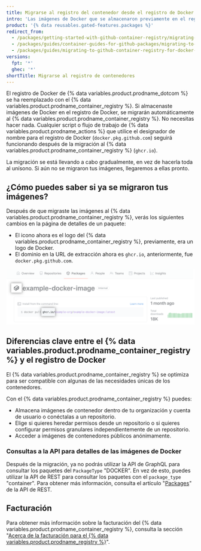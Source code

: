 ```yaml
---
title: Migrarse al registro del contenedor desde el registro de Docker
intro: 'Las imágenes de Docker que se almacenaron previamente en el registro de Docker se están migrando automáticamente al {% data variables.product.prodname_container_registry %}.'
product: '{% data reusables.gated-features.packages %}'
redirect_from:
  - /packages/getting-started-with-github-container-registry/migrating-to-github-container-registry-for-docker-images
  - /packages/guides/container-guides-for-github-packages/migrating-to-github-container-registry-for-docker-images
  - /packages/guides/migrating-to-github-container-registry-for-docker-images
versions:
  fpt: '*'
  ghec: '*'
shortTitle: Migrarse al registro de contenedores
---
```


El registro de Docker de {% data variables.product.prodname_dotcom %} se ha reemplazado con el {% data variables.product.prodname_container_registry %}. Si almacenaste imágenes de Docker en el registro de Docker, se migrarán automáticamente al {% data variables.product.prodname_container_registry %}. No necesitas hacer nada. Cualquier script o flujo de trabajo de {% data variables.product.prodname_actions %} que utilice el designador de nombre para el registro de Docker (`docker.pkg.github.com`) seguirá funcionando después de la migración al {% data variables.product.prodname_container_registry %} (`ghcr.io`).

La migración se está llevando a cabo gradualmente, en vez de hacerla toda al unísono. Si aún no se migraron tus imágenes, llegaremos a ellas pronto.

## ¿Cómo puedes saber si ya se migraron tus imágenes?

Después de que migraste las imágenes al {% data variables.product.prodname_container_registry %}, verás los siguientes cambios en la página de detalles de un paquete:

* El icono ahora es el logo del {% data variables.product.prodname_container_registry %}, previamente, era un logo de Docker.
* El dominio en la URL de extracción ahora es `ghcr.io`, anteriormente, fue `docker.pkg.github.com`.

![Página de detalles del {% data variables.product.prodname_container_registry %}](/assets/images/help/package-registry/container-registry-details-page.png)

## Diferencias clave entre el {% data variables.product.prodname_container_registry %} y el registro de Docker

El {% data variables.product.prodname_container_registry %} se optimiza para ser compatible con algunas de las necesidades únicas de los contenedores.

Con el {% data variables.product.prodname_container_registry %} puedes:
- Almacena imágenes de contenedor dentro de tu organización y cuenta de usuario o conéctalas a un repositorio.
- Elige si quieres heredar permisos desde un repositorio o si quieres configurar permisos granulares independientemente de un repositorio.
- Acceder a imágenes de contenedores públicos anónimamente.

### Consultas a la API para detalles de las imágenes de Docker

Después de la migración, ya no podrás utilizar la API de GraphQL para consultar los paquetes del `PackageType` "DOCKER". En vez de esto, puedes utilizar la API de REST para consultar los paquetes con el `package_type` "container". Para obtener más información, consulta el artículo "[Packages](/rest/reference/packages)" de la API de REST.

## Facturación

Para obtener más información sobre la facturación del {% data variables.product.prodname_container_registry %}, consulta la sección "[Acerca de la facturación para el {% data variables.product.prodname_registry %}](/billing/managing-billing-for-github-packages/about-billing-for-github-packages)".
